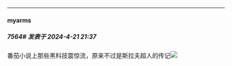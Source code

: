 ﻿
*****

####  myarms  
##### 7564#       发表于 2024-4-21 21:37

番茄小说上那些黑科技震惊流，原来不过是斯拉夫超人的传记<img src="https://static.saraba1st.com/image/smiley/face2017/112.png" referrerpolicy="no-referrer">

